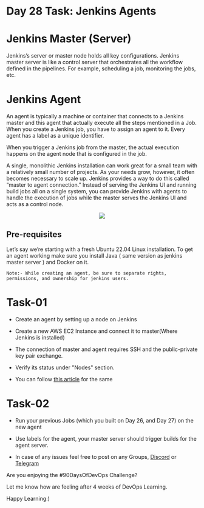 # Day 28 Task: Jenkins Agents


# Jenkins Master (Server)
Jenkins’s server or master node holds all key configurations. Jenkins master server is like a control server that orchestrates all the workflow defined in the pipelines. For example, scheduling a job, monitoring the jobs, etc.

# Jenkins Agent
An agent is typically a machine or container that connects to a Jenkins master and this agent that actually execute all the steps mentioned in a Job. When you create a Jenkins job, you have to assign an agent to it. Every agent has a label as a unique identifier.

When you trigger a Jenkins job from the master, the actual execution happens on the agent node that is configured in the job.

A single, monolithic Jenkins installation can work great for a small team with a relatively small number of projects. As your needs grow, however, it often becomes necessary to scale up. Jenkins provides a way to do this called “master to agent connection.” Instead of serving the Jenkins UI and running build jobs all on a single system, you can provide Jenkins with agents to handle the execution of jobs while the master serves the Jenkins UI and acts as a control node.

 <p align="center"><img align="center" src="https://user-images.githubusercontent.com/115981550/215276859-fa140ab7-e905-41c9-8ae2-1eef577c5e72.png" /></p>

## Pre-requisites
Let’s say we’re starting with a fresh Ubuntu 22.04 Linux installation. To get an agent working make sure you install Java ( same version as jenkins master server ) and Docker on it.

`
Note:-
While creating an agent, be sure to separate rights, permissions, and ownership for jenkins users. 
`

# Task-01

  

  

- Create an agent by setting up a node on Jenkins

- Create a new AWS EC2 Instance and connect it to master(Where Jenkins is installed)

- The connection of master and agent requires SSH and the public-private key pair exchange.
- Verify its status under "Nodes" section.

- You can follow [this article](https://www.linkedin.com/posts/chetanrakhra_devops-project-share-activity-7017885886461698048-os5f?utm_source=share&utm_medium=member_android) for the same

  

# Task-02

  

  

- Run your previous Jobs (which you built on Day 26, and Day 27) on the new agent

- Use labels for the agent, your master server should trigger builds for the agent server.

  

- In case of any issues feel free to post on any Groups, [Discord](https://discord.gg/Q6ntmMtH) or [Telegram](https://t.me/trainwithshubham)

  

Are you enjoying the #90DaysOfDevOps Challenge?

Let me know how are feeling after 4 weeks of DevOps Learning.

  
  

Happy Learning:)
